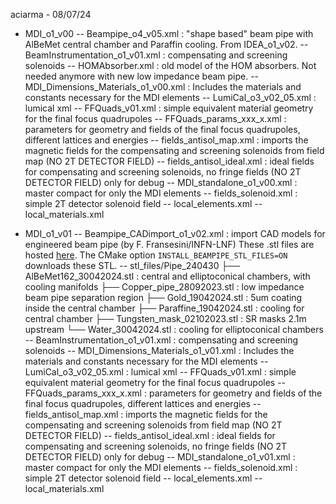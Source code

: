 aciarma - 08/07/24

- MDI_o1_v00
-- Beampipe_o4_v05.xml : "shape based" beam pipe with AlBeMet central chamber and Paraffin cooling. From IDEA_o1_v02.
-- BeamInstrumentation_o1_v01.xml : compensating and screening solenoids
-- HOMAbsorber.xml : old model of the HOM absorbers. Not needed anymore with new low impedance beam pipe.
-- MDI_Dimensions_Materials_o1_v00.xml : Includes the materials and constants necessary for the MDI elements
-- LumiCal_o3_v02_05.xml : lumical xml
-- FFQuads_v01.xml : simple equivalent material geometry for the final focus quadrupoles
-- FFQuads_params_xxx_x.xml : parameters for geometry and fields of the final focus quadrupoles, different lattices and energies
-- fields_antisol_map.xml : imports the magnetic fields for the compensating and screening solenoids from field map (NO 2T DETECTOR FIELD)
-- fields_antisol_ideal.xml : ideal fields for compensating and screening solenoids, no fringe fields (NO 2T DETECTOR FIELD)
only for debug
-- MDI_standalone_o1_v00.xml : master compact for only the MDI elements
-- fields_solenoid.xml : simple 2T detector solenoid field
-- local_elements.xml
-- local_materials.xml


- MDI_o1_v01
-- Beampipe_CADimport_o1_v02.xml : import CAD models for engineered beam pipe (by F. Fransesini/INFN-LNF)
These .stl files are hosted [here](https://fccsw.web.cern.ch/fccsw/filesForSimDigiReco/MDI/MDI_o1_v01/).
The CMake option `INSTALL_BEAMPIPE_STL_FILES=ON` downloads these STL.
-- stl_files/Pipe_240430
    ├── AlBeMet162_30042024.stl    : central and elliptoconical chambers, with cooling manifolds 
    ├── Copper_pipe_28092023.stl   : low impedance beam pipe separation region
    ├── Gold_19042024.stl          : 5um coating inside the central chamber 
    ├── Paraffine_19042024.stl     : cooling for central chamber
    ├── Tungsten_mask_02102023.stl : SR masks 2.1m upstream
    └── Water_30042024.stl         : cooling for elliptoconical chambers
-- BeamInstrumentation_o1_v01.xml : compensating and screening solenoids
-- MDI_Dimensions_Materials_o1_v01.xml : Includes the materials and constants necessary for the MDI elements
-- LumiCal_o3_v02_05.xml : lumical xml
-- FFQuads_v01.xml : simple equivalent material geometry for the final focus quadrupoles
-- FFQuads_params_xxx_x.xml : parameters for geometry and fields of the final focus quadrupoles, different lattices and energies
-- fields_antisol_map.xml : imports the magnetic fields for the compensating and screening solenoids from field map (NO 2T DETECTOR FIELD)
-- fields_antisol_ideal.xml : ideal fields for compensating and screening solenoids, no fringe fields (NO 2T DETECTOR FIELD)
only for debug
-- MDI_standalone_o1_v01.xml : master compact for only the MDI elements
-- fields_solenoid.xml : simple 2T detector solenoid field
-- local_elements.xml
-- local_materials.xml



